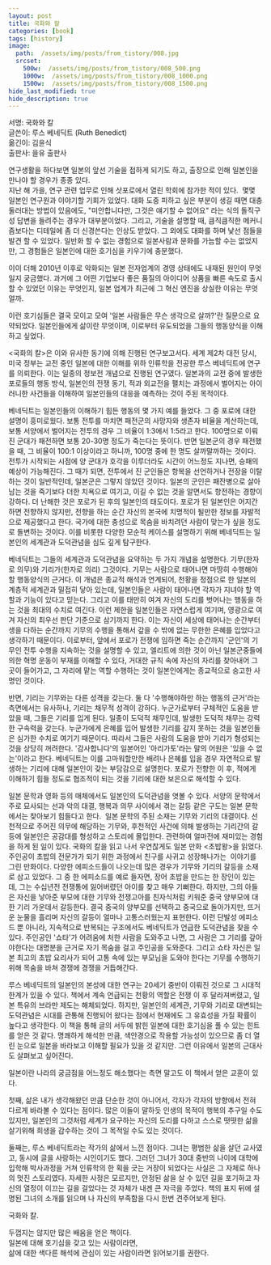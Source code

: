 ```yaml
---
layout: post
title: 국화와 칼
categories: [book]
tags: [history]
image:
  path:  /assets/img/posts/from_tistory/008.jpg
  srcset:
    500w:  /assets/img/posts/from_tistory/008_500.png
    1000w:  /assets/img/posts/from_tistory/008_1000.png
    1500w:  /assets/img/posts/from_tistory/008_1500.png
hide_last_modified: true
hide_description: true
---
```


  


  


  


  


서명: 국화와 칼  
글쓴이: 루스 베네딕트 (Ruth Benedict)  
옮긴이: 김윤식  
출판사: 을유 출판사  
  
연구생활을 하다보면 일본의 앞선 기술을 접하게 되기도 하고, 출장으로 인해 일본인을 만나야 할 경우가 종종 있다.  
지난 해 가을, 연구 관련 업무로 인해 삿포로에서 열린 학회에 참가한 적이 있다.  몇몇 일본인 연구원과 이야기할 기회가 있었다. 대화 도중 피하고 싶은 부분이 생길 때면 대충 둘러대는 방법이 있음에도, "미안합니다만, 그것은 얘기할 수 없어요" 라는 식의 돌직구성 답변을 들려주는 경우가 대부분이었다. 그리고, 기술을 설명할 때, 큼직큼직한 메커니즘보다는 디테일에 좀 더 신경쓴다는 인상도 받았다. 그 외에도 대화를 하며 낯선 점들을 발견 할 수 있었다. 일반화 할 수 없는 경험으로 일본사람과 문화를 가늠할 수는 없었지만, 그 경험들은 일본인에 대한 호기심을 키우기에 충분했다.  
  
이이 더해 2010년 이후로 악화되는 일본 전자업계의 경영 상태에도 내재된 원인이 무엇일지 궁금했다. 과거에 그 어떤 기업보다 좋은 품질의 아이디어 상품을 빠른 속도로 출시할 수 있었던 이유는 무엇인지, 일본 업계가 최근에 그 혁신 엔진을 상실한 이유는 무엇얼까.  
  
이런 호기심들은 결국 모이고 모여 '일본 사람들은 무슨 생각으로 살까?'란 질문으로 요약되었다. 일본인들에게 삶이란 무엇이며, 이로부터 유도되었을 그들의 행동양식을 이해하고 싶었다.  
  
<국화의 칼\>은 이와 유사한 동기에 의해 진행된 연구보고서다. 세계 제2차 대전 당시, 미국 정부는 교전 중인 일본에 대한 이해를 위하 인류학을 전공한 루스 베네딕트에 연구를 의뢰한다. 이는 일종의 정보전 개념으로 진행된 연구였다. 일본과의 교전 중에 발생한 포로들의 행동 방식, 일본인의 전쟁 동기, 적과 외교전을 펼치는 과정에서 벌어지는 아이러니한 사건들을 이해하여 일본인들의 대응을 예측하는 것이 주된 목적이다.  
  
베네딕트는 일본인들의 이해하기 힘든 행동의 몇 가지 예를 들었다. 그 중 포로에 대한 설명이 흥미로웠다. 보통 전투를 마치면 패전군의 사망자와 생존자 비율을 계산하는데, 보통 서양에서 벌어지는 전투의 경우 그 비율이 1:3에서 1:5라고 한다. 100명으로 이뤄진 군대가 패전하면 보통 20-30명 정도가 죽는다는 뜻이다. 반면 일본군의 경우 패전했을 때, 그 비율이 100:1 이상이라고 하니까, 100명 중에 한 명도 살까말까하는 것이다. 전투가 시작되는 시점에 양 군대가 호각을 이루더라도 시간이 어느정도 지나면, 승패의 예상이 가능해진다. 그 때가 되면, 전투에서 진 군인들은 항복을 선언하거나 전장을 이탈하는 것이 일반적인데, 일본군은 그렇지 않았던 것이다. 일본의 군인은 패잔병으로 살아남는 것을 죽기보다 더한 치욕으로 여기고, 이길 수 없는 것을 알면서도 항전하는 경향이 강하다. 더 난해한 것은 포로가 된 후의 일본인의 태도이다. 포로가 된 일본인은 어지간하면 전향하지 않지만, 전향을 하는 순간 자신의 본국에 치명적이 될만한 정보를 자발적으로 제공했다고 한다. 국가에 대한 충성으로 목숨을 바치려던 사람이 맞는가 싶을 정도로 돌변하는 것이다. 이를 비롯한 다양한 모순적 케이스를 설명하기 위해 베네딕트는 일본인의 세계관과 도덕관념을 심도 깊게 탐구한다.   
  
베네딕트는 그들의 세계관과 도덕관념을 요약하는 두 가지 개념을 설명한다. 기무(한자로 의무)와 기리가(한자로 의리) 그것이다. 기무는 사람으로 태어나면 마땅히 수행해야할 행동양식의 근거다. 이 개념은 종교적 해석과 연계되어, 천황을 정점으로 한 일본의 계층적 세계관과 밀접히 닿아 있는데, 일본인들은 사람이 태어나면 각자가 지녀야 할 역할과 기능이 있다고 믿는다. 그리고 이를 태만히 여겨 자신의 도리를 벗어나는 행동을 하는 것을 최대의 수치로 여긴다. 이런 제한을 일본인들은 자연스럽게 여기며, 영광으로 여겨 자신의 최우선 판단 기준으로 삼기까지 한다. 이는 자신이 세상에 태어나는 순간부터 생을 다하는 순간까지 기무의 수행을 통해서 갚을 수 밖에 없는 무한한 은혜를 입었다고 생각하기 때문이다. 이로부터, 앞에서 포로가 전쟁에 임하면 죽는 순간까지 '군인'의 기무인 전투 수행을 지속하는 것을 설명할 수 있고, 엘리트에 의한 것이 아닌 일본군중들에 의한 혁명 운동이 부재를 이해할 수 있다, 거대한 규칙 속에 자신의 자리를 찾아내어 그 곳이 들어가고, 그 자리에 맡는 역할 수행하는 것이 일본인에게는 종교적으로 숭고한 사명인 것이다.   
  
반면, 기리는 기무와는 다른 성격을 갖는다. 둘 다 '수행해야하만 하는 행동의 근거'라는 측면에서는 유사하나, 기리는 채무적 성격이 강하다. 누군가로부터 구체적인 도움을 받았을 때, 그들은 기리를 입게 된다. 일종이 도덕적 채무인데, 발생한 도덕적 채무는 강력한 구속력을 갖는다. 누군가에게 은혜를 입어 발생한 기리를 갚지 못하는 것을 일본인들은 심가한 수치로 여기기 때문이다. 따라서 그들은 사람의 도움을 받아 기리가 형성되는 것을 상당히 꺼려한다. '감사합니다'의 일본어인 '아리가토'라는 말의 어원은 '있을 수 없는'이라고 한다. 베네딕트는 이를 고마워할만한 배려나 은혜를 입을 경우 자연적으로 발생하는 기리에 대해 일본인이 갖는 부담감으로 설명한다. 포로가 전향한 이 후, 적에게 이해하기 힘들 정도로 협조적이 되는 것을 기리에 대한 보은으로 해석할 수 있다.  
  
일본 문학과 영화 등의 매체에서도 일본인의 도덕관념을 엿볼 수 있다. 서양의 문학에서 주로 묘사되는 선과 악의 대결, 행복과 의무 사이에서 겪는 갈등 같은 구도는 일본 문학에서는 찾아보기 힘들다고 한다.  일본 문학의 주된 소재는 기무와 기리의 대결이다. 선천적으로 주어진 의무에 해당하는 기무와, 후천적인 사건에 의해 발생하는 기리간의 갈등에 일본인은 공감대를 형성하고 스토리에 몰입한다. 관련하여 얼마전에 재미있는 경험을 하게 된 일이 있다. 국화의 칼을 읽고 나서 우연찮게도 일본 만화 <초밥왕\>을 읽었다. 주인공이 초밥의 전문가가 되기 위한 과정에서 친구를 사귀고 성장해나가는  이야기를 그린 만화이다. 다양한 에피소드들이 나오는데 많은 경우가 기무와 기리의 갈등을 소재로 삼고 있었다. 그 중 한 에피소드를 예로 들자면, 장어 초밥을 만드는 한 장인이 있는데, 그는 수십년전 전쟁통에 잃어버렸던 아이를 찾고 매우 기뻐한다. 하지만, 그의 아들은 자신을 낳아준 부모에 대한 기무와 전쟁고아를 친자식처럼 키워준 중국 양부모에 대한 기리 가운데서 갈등한다. 결국 중국의 양부모를 선택하고 중국으로 돌아가지만, 뜨거운 눈물을 흘리며 자신의 갈등이 얼마나 고통스러웠는지 표현한다. 이런 단발성 에피소드 뿐 아니라, 지속적으로 반복되는 구조에서도 베네딕트가 언급한 도덕관념을 찾을 수 있다. 주인공인 '쇼타'가 어려움에 처한 사람을 도와주고 나면, 그 사람은 그 기리를 갚아야한다는 대명분을 근거로 자기 목숨을 걸고 주인공을 도와준다. 그리고 쇼타 자신은 일본 최고의 초밥 요리사가 되어 고통 속에 있는 부모님을 도와야 한다는 기무를 수행하기 위해 목숨을 바쳐 경쟁에 경쟁을 거듭해간다.   
  
루스 베네딕트의 일본인의 본성에 대한 연구는 20세기 중반이 이뤄진 것으로 그 시대적 한계가 있을 수 있다. 책에서 계속 언급되는 천황의 역할은 전쟁 이 후 달라져버렸고, 일본 특유의 브라만 제도는 해체되었다. 하지만, 일본인의 세계관, 기무와 기리로 대변되는 도덕관념은 시대를 관통해 진행되어 왔다는 점에서 현재에도 그 유효성을 가질 확률이 높다고 생각한다. 이 책을 통해 글의 서두에 밝힌 일본에 대한 호기심을 풀 수 있는 힌트를 얻은 것 같다. 명쾌하게 해석한 만큼, 색안경으로 작용할 가능성이 있으므로 좀 더 열린 눈으로 일본을 바라보고 이해할 필요가 있을 것 같지만. 그런 이유에서 일본의 근대사도 살펴보고 싶어진다.  
  
일본이란 나라의 궁금점을 어느정도 해소했다는 측면 말고도 이 책에서 얻은 교훈이 있다.  
  
첫째, 삶은 내가 생각해왔던 만큼 단순한 것이 아니어서, 각자가 각자의 방향에서 전혀 다르게 바라볼 수 있다는 점이다. 많은 이들이 말하듯 인생의 목적이 행복의 추구일 수도 있지만, 일본인의 그것처럼 세계가 요구하는 자신의 도리를 다하고 스스로 떳떳한 삶을 살기위해 희생을 감수하는 것이 그 목적일 수도 있는 것이다.  
  
둘째는, 루스 베네딕트라는 작가의 삶에서 느낀 점이다. 그녀는 평범한 삶을 살던 교사였고, 동시에 글을 사랑하는 시인이기도 했다. 그러던 그녀가 30대 중반의 나이에 대학에 입학해 박사과정을 거쳐 인류학의 한 획을 긋는 거장이 되었다는 사실은 그 자체로 하나의 멋진 스토리였다. 자세한 사정은 모르지만, 안정된 삶을 살 수 있던 길을 포기하고 자신의 열정이 이끄는 길을 걸었다는 것 자체가 내겐 큰 자극을 주었다. 책의 표지 뒤에 설명된 그녀의 소개를 읽으며 나 자신의 부족함을 다시 한번 견주어보게 된다.  
  
국화와 칼.  
  
두껍지는 않지만 많은 배움을 얻은 책이다.   
일본에 대해 호기심을 갖고 있는 사람이라면,  
삶에 대한 색다른 해석에 관심이 있는 사람이라면 읽어보기를 권한다.

